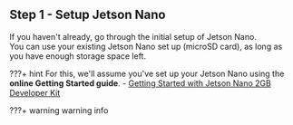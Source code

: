 ## Step 1 - Setup Jetson Nano

If you haven't already, go through the initial setup of Jetson Nano.<br>
You can use your existing Jetson Nano set up (microSD card), as long as you have enough storage space left.

???+ hint
    For this, we'll assume you've set up your Jetson Nano using the **online Getting Started guide**.
     - [Getting Started with Jetson Nano 2GB Developer Kit](https://developer.nvidia.com/embedded/learn/get-started-jetson-nano-2gb-devkit)

???+ warning 
    warning info 